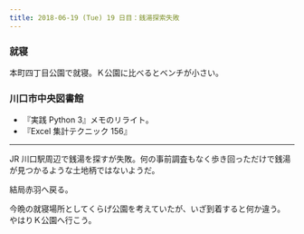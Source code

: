 ```yaml
---
title: 2018-06-19 (Tue) 19 日目：銭湯探索失敗
---
```


### 就寝

本町四丁目公園で就寝。Ｋ公園に比べるとベンチが小さい。

### 川口市中央図書館

* 『実践 Python 3』メモのリライト。
* 『Excel 集計テクニック 156』

---

JR 川口駅周辺で銭湯を探すが失敗。何の事前調査もなく歩き回っただけで銭湯が見つかるような土地柄ではないようだ。

結局赤羽へ戻る。

今晩の就寝場所としてくらげ公園を考えていたが、いざ到着すると何か違う。
やはりＫ公園へ行こう。
